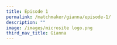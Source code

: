 ```yaml
---
title: Episode 1
permalink: /matchmaker/gianna/episode-1/
description: ""
image: /images/microsite logo.png
third_nav_title: Gianna
---
```

